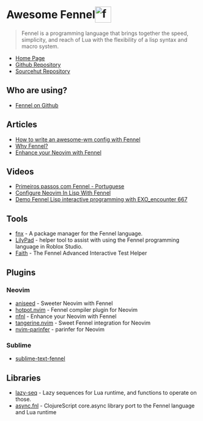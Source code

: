<h1 style="display: flex; align-items: center;">
  Awesome Fennel
  <img alt="fennel logo" src="https://github.com/adelarsq/awesome-fennel/assets/430272/64a40305-5195-4073-bfd3-f61d629d1279" style="width: 1.5em; height: 1.5em; margin-right: 0.5em;">
</h1>

> Fennel is a programming language that brings together the speed, simplicity, and reach of Lua with the flexibility of a lisp syntax and macro system.

- [Home Page](https://fennel-lang.org)
- [Github Repository](https://github.com/bakpakin/Fennel)
- [Sourcehut Repository](https://sr.ht/~technomancy/fennel)

## Who are using?

- [Fennel on Github](https://github.com/search?q=fennel+language%3Afennel&type=repositories)

## Articles

- [How to write an awesome-wm config with Fennel](https://gist.github.com/christoph-frick/d3949076ffc8d23e9350d3ea3b6e00cb)
- [Why Fennel?](https://github.com/nyoom-engineering/nyoom.nvim/blob/main/docs/faq.md#why-fennel)
- [Enhance your Neovim with Fennel](https://russtoku.github.io/posts/nfnl-experience.html)

## Videos

- [Primeiros passos com Fennel - Portuguese](https://www.youtube.com/watch?v=sLWhx3kuxVI&list=PL61kTUcYddBMCrnry2X1gTIguAGjeyHRZ)
- [Configure Neovim In Lisp With Fennel](https://www.youtube.com/watch?v=VC1DhAoRSpg)
- [Demo Fennel Lisp interactive programming with EXO_encounter 667](https://www.youtube.com/watch?v=Qqy9Gqgw6WY)

## Tools

- [fnx](https://github.com/gbaptista/fnx) - A package manager for the Fennel language.
- [LilyPad](https://github.com/Lets-Learn-Lua/LilyPad) - helper tool to assist with using the Fennel programming language in Roblox Studio.
- [Faith](https://git.sr.ht/~technomancy/faith) - The Fennel Advanced Interactive Test Helper

## Plugins

### Neovim

- [aniseed](https://github.com/Olical/aniseed) - Sweeter Neovim with Fennel
- [hotpot.nvim](https://github.com/rktjmp/hotpot.nvim) - Fennel compiler plugin for Neovim
- [nfnl](https://github.com/Olical/nfnl) - Enhance your Neovim with Fennel
- [tangerine.nvim](https://github.com/udayvir-singh/tangerine.nvim) - Sweet Fennel integration for Neovim
- [nvim-parinfer](https://github.com/gpanders/nvim-parinfer) - parinfer for Neovim

### Sublime

- [sublime-text-fennel](https://github.com/gbaptista/sublime-text-fennel)

## Libraries

- [lazy-seq](https://github.com/andreyorst/lazy-seq) - Lazy sequences for Lua runtime, and functions to operate on those.
- [async.fnl](https://gitlab.com/andreyorst/async.fnl) - ClojureScript core.async library port to the Fennel language and Lua runtime

